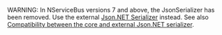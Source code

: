 
WARNING: In NServiceBus versions 7 and above, the JsonSerializer has been removed. Use the external [Json.NET Serializer](/nservicebus/serialization/newtonsoft.md) instead. See also [Compatibility between the core and external Json.NET serializer](/nservicebus/serialization/newtonsoft.md#compatibility-with-the-core-json-serializer).
